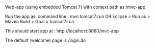 Web-app (using embedded Tomcat 7) with context path as /mvc-app.

Run the app as:
   command line : mvn tomcat7:run
   OR
   Eclipse > Run as > Maven Build > Goal = tomcat7:run

This should start app at : http://localhost:8080/mvc-app

The default (welcome) page is /login.do

